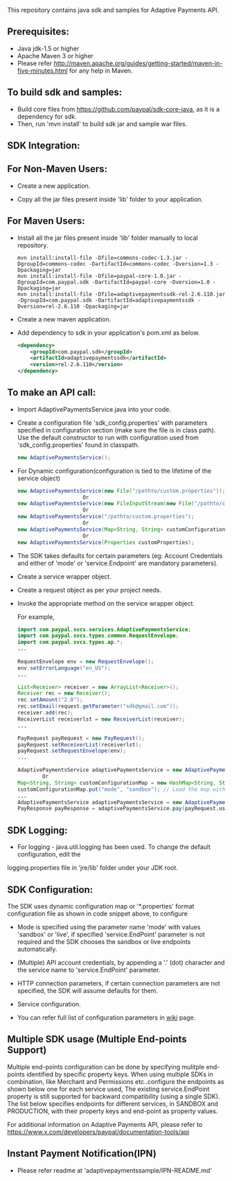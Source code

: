 This repository contains java sdk and samples for Adaptive Payments API.

Prerequisites:
---------------
*	Java jdk-1.5 or higher
*	Apache Maven 3 or higher
*	Please refer http://maven.apache.org/guides/getting-started/maven-in-five-minutes.html for any help in Maven.

To build sdk and samples:
--------------------------
*	Build core files from https://github.com/paypal/sdk-core-java, as it is a dependency for sdk.
*	Then, run 'mvn install' to build sdk jar and sample war files.

SDK Integration:
----------------
For Non-Maven Users:
--------------------
*   Create a new application.

*   Copy  all the jar files present inside 'lib' folder to your application.

For Maven Users:
----------------
*   Install all the jar files present inside 'lib' folder manually to local repository. 

        mvn install:install-file -Dfile=commons-codec-1.3.jar -DgroupId=commons-codec -DartifactId=commons-codec -Dversion=1.3 -Dpackaging=jar
        mvn install:install-file -Dfile=paypal-core-1.0.jar -DgroupId=com.paypal.sdk -DartifactId=paypal-core -Dversion=1.0 -Dpackaging=jar
		mvn install:install-file -Dfile=adaptivepaymentssdk-rel-2.6.110.jar -DgroupId=com.paypal.sdk -DartifactId=adaptivepaymentssdk -Dversion=rel-2.6.110 -Dpackaging=jar	

*	Create a new maven application.

*	Add dependency to sdk in your application's pom.xml as below.
		
    ```xml
    <dependency>
        <groupId>com.paypal.sdk</groupId>
        <artifactId>adaptivepaymentssdk</artifactId>
        <version>rel-2.6.110</version>
    </dependency>
    ```

To make an API call:
--------------------			
*	Import AdaptivePaymentsService.java into your code.
		
*	Create a configuration file 'sdk_config.properties' with parameters specified in configuration section (make sure the file is in class path). Use the default constructor to run with configuration used from 'sdk_config.properties' found in classpath.
	```java
	new AdaptivePaymentsService();
	```
*	For Dynamic configuration(configuration is tied to the lifetime of the service object)
	```java
	new AdaptivePaymentsService(new File("/pathto/custom.properties"));
                         Or
	new AdaptivePaymentsService(new FileInputStream(new File("/pathto/custom.properties")));
                         Or
	new AdaptivePaymentsService("/pathto/custom.properties");
                         Or
	new AdaptivePaymentsService(Map<String, String> customConfigurationMap);
                         Or
	new AdaptivePaymentsService(Properties customProperties);
	```
*	The SDK takes defaults for certain parameters (eg: Account Credentials and either of 'mode' or 'service.Endpoint' are mandatory parameters).

*	Create a service wrapper object.

*	Create a request object as per your project needs. 

*	Invoke the appropriate method on the service wrapper object.

    For example,

          
    ```java
    import com.paypal.svcs.services.AdaptivePaymentsService;
    import com.paypal.svcs.types.common.RequestEnvelope;
    import com.paypal.svcs.types.ap.*;
    ...
      
    RequestEnvelope env = new RequestEnvelope();
    env.setErrorLanguage("en_US");
    ...

    List<Receiver> receiver = new ArrayList<Receiver>();
    Receiver rec = new Receiver();
    rec.setAmount("2.0");
    rec.setEmail(request.getParameter("sdk@gmail.com"));
    receiver.add(rec);
    ReceiverList receiverlst = new ReceiverList(receiver);
    ...

    PayRequest payRequest = new PayRequest();
    payRequest.setReceiverList(receiverlst);
    payRequest.setRequestEnvelope(env);
    ...

    AdaptivePaymentsService adaptivePaymentsService = new AdaptivePaymentsService();
			Or
    Map<String, String> customConfigurationMap = new HashMap<String, String>();
    customConfigurationMap.put("mode", "sandbox"); // Load the map with all mandatory parameters
    ...
    AdaptivePaymentsService adaptivePaymentsService = new AdaptivePaymentsService(Map<String, String> customConfigurationMap);
    PayResponse payResponse = adaptivePaymentsService.pay(payRequest,userName);
    ```

SDK Logging:
------------
*	For logging - java.util.logging has been used. To change the default configuration, edit the
 
logging.properties file in 'jre/lib' folder under your JDK root.		  

		  
SDK Configuration:
------------------
The SDK uses dynamic configuration map or '*.properties' format configuration file as shown in code snippet above, to configure

*	Mode is specified using the parameter name 'mode' with values 'sandbox' or 'live', if specified 'service.EndPoint' parameter is not required and the SDK chooses the sandbox or live endpoints automatically.

*	(Multiple) API account credentials, by appending a '.' (dot) character and the service name to 'service.EndPoint' parameter.

*	HTTP connection parameters, if certain connection parameters are not specified, the SDK will assume defaults for them.

*	Service configuration.

*   You can refer full list of configuration parameters in [wiki](https://github.com/paypal/sdk-core-java/wiki/SDK-Configuration-Parameters) page.

Multiple SDK usage (Multiple End-points Support)
---------------------------
Multiple end-points configuration can be done by specifying mulitple end-points identified by specific property keys. 
When using multiple SDKs in combination, like Merchant and Permissions etc..configure the endpoints as shown below 
one for each service used, The existing service.EndPoint property is still supported for backward compatibility (using 
a single SDK). The list below specifies endpoints for different services, in SANDBOX and PRODUCTION, with their 
property keys and end-point as property values.

For additional information on Adaptive Payments API, please refer to https://www.x.com/developers/paypal/documentation-tools/api

Instant Payment Notification(IPN) 
---------------------------------
* Please refer readme  at 'adaptivepaymentssample/IPN-README.md'

